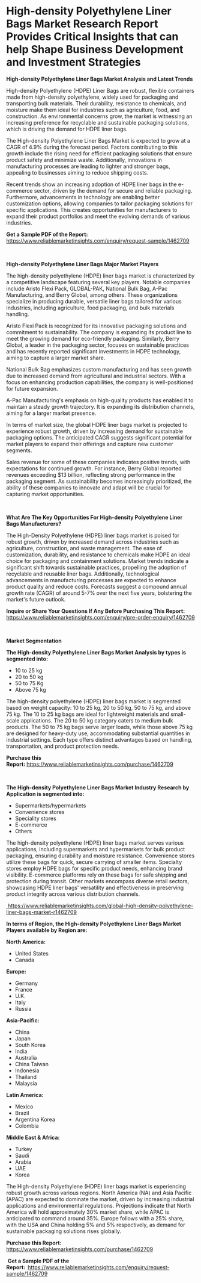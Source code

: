 <p><h1>High-density Polyethylene Liner Bags Market Research Report Provides Critical Insights that can help Shape Business Development and Investment Strategies</h1></p><p><strong>High-density Polyethylene Liner Bags Market Analysis and Latest Trends</strong></p>
<p><p>High-density Polyethylene (HDPE) Liner Bags are robust, flexible containers made from high-density polyethylene, widely used for packaging and transporting bulk materials. Their durability, resistance to chemicals, and moisture make them ideal for industries such as agriculture, food, and construction. As environmental concerns grow, the market is witnessing an increasing preference for recyclable and sustainable packaging solutions, which is driving the demand for HDPE liner bags.</p><p>The High-density Polyethylene Liner Bags Market is expected to grow at a CAGR of 4.9% during the forecast period. Factors contributing to this growth include the rising need for efficient packaging solutions that ensure product safety and minimize waste. Additionally, innovations in manufacturing processes are leading to lighter and stronger bags, appealing to businesses aiming to reduce shipping costs. </p><p>Recent trends show an increasing adoption of HDPE liner bags in the e-commerce sector, driven by the demand for secure and reliable packaging. Furthermore, advancements in technology are enabling better customization options, allowing companies to tailor packaging solutions for specific applications. This creates opportunities for manufacturers to expand their product portfolios and meet the evolving demands of various industries.</p></p>
<p><strong>Get a Sample PDF of the Report:&nbsp;</strong> <a href="https://www.reliablemarketinsights.com/enquiry/request-sample/1462709?utm_campaign=3362&utm_medium=2&utm_source=Github&utm_content=ia&utm_term=19042025&utm_id=high-density-polyethylene-liner-bags">https://www.reliablemarketinsights.com/enquiry/request-sample/1462709</a></p>
<p>&nbsp;</p>
<p><strong>High-density Polyethylene Liner Bags Major Market Players</strong></p>
<p><p>The high-density polyethylene (HDPE) liner bags market is characterized by a competitive landscape featuring several key players. Notable companies include Aristo Flexi Pack, GLOBAL-PAK, National Bulk Bag, A-Pac Manufacturing, and Berry Global, among others. These organizations specialize in producing durable, versatile liner bags tailored for various industries, including agriculture, food packaging, and bulk materials handling.</p><p>Aristo Flexi Pack is recognized for its innovative packaging solutions and commitment to sustainability. The company is expanding its product line to meet the growing demand for eco-friendly packaging. Similarly, Berry Global, a leader in the packaging sector, focuses on sustainable practices and has recently reported significant investments in HDPE technology, aiming to capture a larger market share.</p><p>National Bulk Bag emphasizes custom manufacturing and has seen growth due to increased demand from agricultural and industrial sectors. With a focus on enhancing production capabilities, the company is well-positioned for future expansion.</p><p>A-Pac Manufacturing's emphasis on high-quality products has enabled it to maintain a steady growth trajectory. It is expanding its distribution channels, aiming for a larger market presence.</p><p>In terms of market size, the global HDPE liner bags market is projected to experience robust growth, driven by increasing demand for sustainable packaging options. The anticipated CAGR suggests significant potential for market players to expand their offerings and capture new customer segments. </p><p>Sales revenue for some of these companies indicates positive trends, with expectations for continued growth. For instance, Berry Global reported revenues exceeding $13 billion, reflecting strong performance in the packaging segment. As sustainability becomes increasingly prioritized, the ability of these companies to innovate and adapt will be crucial for capturing market opportunities.</p></p>
<p>&nbsp;</p>
<p><strong>What Are The Key Opportunities For High-density Polyethylene Liner Bags Manufacturers?</strong></p>
<p><p>The High-Density Polyethylene (HDPE) liner bags market is poised for robust growth, driven by increased demand across industries such as agriculture, construction, and waste management. The ease of customization, durability, and resistance to chemicals make HDPE an ideal choice for packaging and containment solutions. Market trends indicate a significant shift towards sustainable practices, propelling the adoption of recyclable and reusable liner bags. Additionally, technological advancements in manufacturing processes are expected to enhance product quality and reduce costs. Forecasts suggest a compound annual growth rate (CAGR) of around 5-7% over the next five years, bolstering the market's future outlook.</p></p>
<p><strong>Inquire or Share Your Questions If Any Before Purchasing This Report:</strong> <a href="https://www.reliablemarketinsights.com/enquiry/pre-order-enquiry/1462709?utm_campaign=3362&utm_medium=2&utm_source=Github&utm_content=ia&utm_term=19042025&utm_id=high-density-polyethylene-liner-bags">https://www.reliablemarketinsights.com/enquiry/pre-order-enquiry/1462709</a></p>
<p>&nbsp;</p>
<p><strong>Market Segmentation</strong></p>
<p><strong>The High-density Polyethylene Liner Bags Market Analysis by types is segmented into:</strong></p>
<p><ul><li>10 to 25 kg</li><li>20 to 50 kg</li><li>50 to 75 Kg</li><li>Above 75 kg</li></ul></p>
<p><p>The high-density polyethylene (HDPE) liner bags market is segmented based on weight capacity: 10 to 25 kg, 20 to 50 kg, 50 to 75 kg, and above 75 kg. The 10 to 25 kg bags are ideal for lightweight materials and small-scale applications. The 20 to 50 kg category caters to medium bulk products. The 50 to 75 kg bags serve larger loads, while those above 75 kg are designed for heavy-duty use, accommodating substantial quantities in industrial settings. Each type offers distinct advantages based on handling, transportation, and product protection needs.</p></p>
<p><strong>Purchase this Report:&nbsp;</strong><a href="https://www.reliablemarketinsights.com/purchase/1462709?utm_campaign=3362&utm_medium=2&utm_source=Github&utm_content=ia&utm_term=19042025&utm_id=high-density-polyethylene-liner-bags">https://www.reliablemarketinsights.com/purchase/1462709</a></p>
<p>&nbsp;</p>
<p><strong>The High-density Polyethylene Liner Bags Market Industry Research by Application is segmented into:</strong></p>
<p><ul><li>Supermarkets/hypermarkets</li><li>Convenience stores</li><li>Speciality stores</li><li>E-commerce</li><li>Others</li></ul></p>
<p><p>The high-density polyethylene (HDPE) liner bags market serves various applications, including supermarkets and hypermarkets for bulk product packaging, ensuring durability and moisture resistance. Convenience stores utilize these bags for quick, secure carrying of smaller items. Specialty stores employ HDPE bags for specific product needs, enhancing brand visibility. E-commerce platforms rely on these bags for safe shipping and protection during transit. Other markets encompass diverse retail sectors, showcasing HDPE liner bags' versatility and effectiveness in preserving product integrity across various distribution channels.</p></p>
<p><a href="https://www.reliablemarketinsights.com/global-high-density-polyethylene-liner-bags-market-r1462709?utm_campaign=3362&utm_medium=2&utm_source=Github&utm_content=ia&utm_term=19042025&utm_id=high-density-polyethylene-liner-bags">&nbsp;https://www.reliablemarketinsights.com/global-high-density-polyethylene-liner-bags-market-r1462709</a></p>
<p><strong>In terms of Region, the High-density Polyethylene Liner Bags Market Players available by Region are:</strong></p>
<p>
    <p> <strong> North America: </strong>
        <ul>
            <li>United States</li>
            <li>Canada</li>
        </ul>
        </p> 
    <p> <strong> Europe: </strong>
        <ul>
            <li>Germany</li>
            <li>France</li>
            <li>U.K.</li>
            <li>Italy</li>
            <li>Russia</li>
        </ul>
        </p> 
    <p> <strong> Asia-Pacific: </strong>
        <ul>
            <li>China</li>
            <li>Japan</li>
            <li>South Korea</li>
            <li>India</li>
            <li>Australia</li>
            <li>China Taiwan</li>
            <li>Indonesia</li>
            <li>Thailand</li>
            <li>Malaysia</li>
        </ul>
        </p> 
    <p> <strong> Latin America: </strong>
        <ul>
            <li>Mexico</li>
            <li>Brazil</li>
            <li>Argentina Korea</li>
            <li>Colombia</li>
        </ul>
        </p> 
    <p> <strong> Middle East & Africa: </strong>
        <ul>
            <li>Turkey</li>
            <li>Saudi</li>
            <li>Arabia</li>
            <li>UAE</li>
            <li>Korea</li>
        </ul>
    </p>
    </p>
<p><p>The High-density Polyethylene (HDPE) liner bags market is experiencing robust growth across various regions. North America (NA) and Asia Pacific (APAC) are expected to dominate the market, driven by increasing industrial applications and environmental regulations. Projections indicate that North America will hold approximately 30% market share, while APAC is anticipated to command around 35%. Europe follows with a 25% share, with the USA and China holding 5% and 5% respectively, as demand for sustainable packaging solutions rises globally.</p></p>
<p><strong>Purchase this Report: </strong><a href="https://www.reliablemarketinsights.com/purchase/1462709?utm_campaign=3362&utm_medium=2&utm_source=Github&utm_content=ia&utm_term=19042025&utm_id=high-density-polyethylene-liner-bags">https://www.reliablemarketinsights.com/purchase/1462709</a></p>
<p>&nbsp;<strong>Get a Sample PDF of the Report:&nbsp;&nbsp;</strong><a href="https://www.reliablemarketinsights.com/enquiry/request-sample/1462709?utm_campaign=3362&utm_medium=2&utm_source=Github&utm_content=ia&utm_term=19042025&utm_id=high-density-polyethylene-liner-bags">https://www.reliablemarketinsights.com/enquiry/request-sample/1462709</a></p>
<p><strong></strong></p>
<p><p></p><p></p><p></p></p>